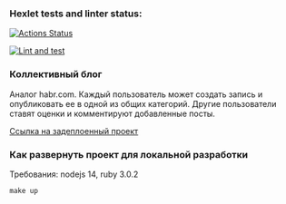 ### Hexlet tests and linter status:

[![Actions Status](https://github.com/greenfrontend/rails-project-lvl2/workflows/hexlet-check/badge.svg)](https://github.com/greenfrontend/rails-project-lvl2/actions)

[![Lint and test](https://github.com/greenfrontend/rails-project-lvl2/actions/workflows/lint-and-test.yml/badge.svg)](https://github.com/greenfrontend/rails-project-lvl2/actions/workflows/lint-and-test.yml)

### Коллективный блог

Аналог habr.com. Каждый пользователь может создать запись и опубликовать ее в одной из общих категорий. Другие пользователи ставят оценки и комментируют добавленные посты.

[Ссылка на задеплоенный проект](https://secret-wave-05336.herokuapp.com/)

### Как развернуть проект для локальной разработки

Требования: nodejs 14, ruby 3.0.2

```
make up
```
